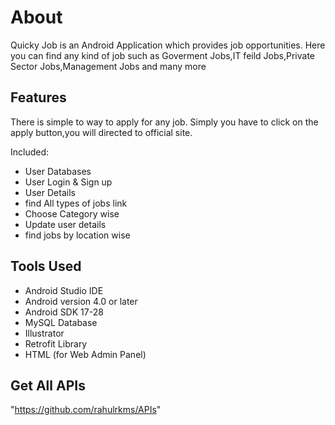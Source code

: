 
# About
Quicky Job is an Android Application which provides job opportunities. Here you can find any kind of job such as Goverment Jobs,IT feild Jobs,Private Sector Jobs,Management Jobs and many more


## Features

There is simple to way to apply for any job. Simply you have to click on the apply button,you will directed to official site.

Included:

- User Databases
- User Login & Sign up
- User Details
- find All types of jobs link
- Choose Category wise 
- Update user details
- find jobs by location wise
## Tools Used
- Android Studio IDE
- Android version 4.0 or later
- Android SDK 17-28
- MySQL Database
- Illustrator
- Retrofit Library
- HTML (for Web Admin Panel)

## Get All APIs
"https://github.com/rahulrkms/APIs"

